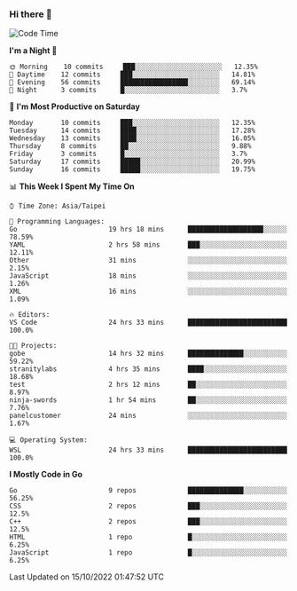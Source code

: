 ### Hi there 👋

<!--START_SECTION:waka-->
![Code Time](http://img.shields.io/badge/Code%20Time-517%20hrs%2051%20mins-blue)

**I'm a Night 🦉** 

```text
🌞 Morning    10 commits     ███░░░░░░░░░░░░░░░░░░░░░░   12.35% 
🌆 Daytime    12 commits     ███░░░░░░░░░░░░░░░░░░░░░░   14.81% 
🌃 Evening    56 commits     █████████████████░░░░░░░░   69.14% 
🌙 Night      3 commits      █░░░░░░░░░░░░░░░░░░░░░░░░   3.7%

```
📅 **I'm Most Productive on Saturday** 

```text
Monday       10 commits     ███░░░░░░░░░░░░░░░░░░░░░░   12.35% 
Tuesday      14 commits     ████░░░░░░░░░░░░░░░░░░░░░   17.28% 
Wednesday    13 commits     ████░░░░░░░░░░░░░░░░░░░░░   16.05% 
Thursday     8 commits      ██░░░░░░░░░░░░░░░░░░░░░░░   9.88% 
Friday       3 commits      █░░░░░░░░░░░░░░░░░░░░░░░░   3.7% 
Saturday     17 commits     █████░░░░░░░░░░░░░░░░░░░░   20.99% 
Sunday       16 commits     █████░░░░░░░░░░░░░░░░░░░░   19.75%

```


📊 **This Week I Spent My Time On** 

```text
⌚︎ Time Zone: Asia/Taipei

💬 Programming Languages: 
Go                       19 hrs 18 mins      ███████████████████░░░░░░   78.59% 
YAML                     2 hrs 58 mins       ███░░░░░░░░░░░░░░░░░░░░░░   12.11% 
Other                    31 mins             ░░░░░░░░░░░░░░░░░░░░░░░░░   2.15% 
JavaScript               18 mins             ░░░░░░░░░░░░░░░░░░░░░░░░░   1.26% 
XML                      16 mins             ░░░░░░░░░░░░░░░░░░░░░░░░░   1.09%

🔥 Editors: 
VS Code                  24 hrs 33 mins      █████████████████████████   100.0%

🐱‍💻 Projects: 
gobe                     14 hrs 32 mins      ██████████████░░░░░░░░░░░   59.22% 
stranitylabs             4 hrs 35 mins       ████░░░░░░░░░░░░░░░░░░░░░   18.68% 
test                     2 hrs 12 mins       ██░░░░░░░░░░░░░░░░░░░░░░░   8.97% 
ninja-swords             1 hr 54 mins        ██░░░░░░░░░░░░░░░░░░░░░░░   7.76% 
panelcustomer            24 mins             ░░░░░░░░░░░░░░░░░░░░░░░░░   1.67%

💻 Operating System: 
WSL                      24 hrs 33 mins      █████████████████████████   100.0%

```

**I Mostly Code in Go** 

```text
Go                       9 repos             ██████████████░░░░░░░░░░░   56.25% 
CSS                      2 repos             ███░░░░░░░░░░░░░░░░░░░░░░   12.5% 
C++                      2 repos             ███░░░░░░░░░░░░░░░░░░░░░░   12.5% 
HTML                     1 repo              █░░░░░░░░░░░░░░░░░░░░░░░░   6.25% 
JavaScript               1 repo              █░░░░░░░░░░░░░░░░░░░░░░░░   6.25%

```



 Last Updated on 15/10/2022 01:47:52 UTC
<!--END_SECTION:waka-->

<!--
**omegaatt36/omegaatt36** is a ✨ _special_ ✨ repository because its `README.md` (this file) appears on your GitHub profile.

Here are some ideas to get you started:

- 🔭 I’m currently working on ...
- 🌱 I’m currently learning ...
- 👯 I’m looking to collaborate on ...
- 🤔 I’m looking for help with ...
- 💬 Ask me about ...
- 📫 How to reach me: ...
- 😄 Pronouns: ...
- ⚡ Fun fact: ...
-->
